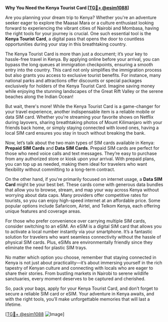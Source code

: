 **Why You Need the Kenya Tourist Card [[TG💪+ @esim1088](https://t.me/s/esim1088)]**

Are you planning your dream trip to Kenya? Whether you're an adventure seeker eager to explore the Maasai Mara or a culture enthusiast looking forward to experiencing the vibrant cities of Nairobi and Mombasa, having the right tools for your journey is crucial. One such essential tool is the **Kenya Tourist Card**, a digital pass that opens the door to countless opportunities during your stay in this breathtaking country.

The Kenya Tourist Card is more than just a document; it’s your key to hassle-free travel in Kenya. By applying online before your arrival, you can bypass the long queues at immigration checkpoints, ensuring a smooth entry into the country. This card not only simplifies the immigration process but also grants you access to exclusive tourist benefits. For instance, many national parks and attractions offer discounts or special packages exclusively for holders of the Kenya Tourist Card. Imagine saving money while enjoying the stunning landscapes of the Great Rift Valley or the serene beaches along the Indian Ocean!

But wait, there's more! While the Kenya Tourist Card is a game-changer for your travel experience, another indispensable item is a reliable mobile or data SIM card. Whether you're streaming your favorite shows on Netflix during layovers, sharing breathtaking photos of Mount Kilimanjaro with your friends back home, or simply staying connected with loved ones, having a local SIM card ensures you stay in touch without breaking the bank.

Now, let’s talk about the two main types of SIM cards available in Kenya: **Prepaid SIM Cards** and **Data SIM Cards**. Prepaid SIM cards are perfect for those who need voice calls and text messages. They’re easy to purchase from any authorized store or kiosk upon your arrival. With prepaid plans, you can top up as needed, making them ideal for travelers who want flexibility without committing to a long-term contract.

On the other hand, if you're primarily focused on internet usage, a **Data SIM Card** might be your best bet. These cards come with generous data bundles that allow you to browse, stream, and map your way across Kenya without worrying about data caps. Many providers offer competitive rates for tourists, so you can enjoy high-speed internet at an affordable price. Some popular options include Safaricom, Airtel, and Telkom Kenya, each offering unique features and coverage areas.

For those who prefer convenience over carrying multiple SIM cards, consider switching to an eSIM. An eSIM is a digital SIM card that allows you to activate a local number instantly via your smartphone. It’s a fantastic solution for travelers who want seamless connectivity without the hassle of physical SIM cards. Plus, eSIMs are environmentally friendly since they eliminate the need for plastic SIM trays.

No matter which option you choose, remember that staying connected in Kenya is not just about practicality—it’s about immersing yourself in the rich tapestry of Kenyan culture and connecting with locals who are eager to share their stories. From bustling markets in Nairobi to serene wildlife sanctuaries, every moment deserves to be captured and cherished.

So, pack your bags, apply for your Kenya Tourist Card, and don’t forget to secure a reliable SIM card or eSIM. Your adventure in Kenya awaits, and with the right tools, you’ll make unforgettable memories that will last a lifetime.

[[TG💪+ @esim1088](https://t.me/s/esim1088) ![Image](https://i.postimg.cc/Y0z9fWf4/image.png)]